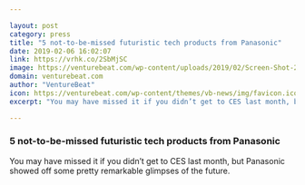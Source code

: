 ```yaml
---

layout: post
category: press
title: "5 not-to-be-missed futuristic tech products from Panasonic"
date: 2019-02-06 16:02:07
link: https://vrhk.co/2SbMjSC
image: https://venturebeat.com/wp-content/uploads/2019/02/Screen-Shot-2019-02-05-at-6.25.08-PM.png?w=1200&strip=all
domain: venturebeat.com
author: "VentureBeat"
icon: https://venturebeat.com/wp-content/themes/vb-news/img/favicon.ico
excerpt: "You may have missed it if you didn’t get to CES last month, but Panasonic showed off some pretty remarkable glimpses of the future."

---
```


### 5 not-to-be-missed futuristic tech products from Panasonic

You may have missed it if you didn’t get to CES last month, but Panasonic showed off some pretty remarkable glimpses of the future.